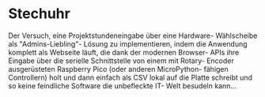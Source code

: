 # Stechuhr

Der Versuch, eine Projektstundeneingabe über eine Hardware- Wählscheibe als "Admins-Liebling"- Lösung zu implementieren, indem die Anwendung komplett als Webseite läuft, die dank der modernen Browser- APIs ihre Eingabe über die serielle Schnittstelle von einem mit Rotary- Encoder ausgerüsteten Raspberry Pico (oder anderen MicroPython- fähigen Controllern) holt und dann einfach als CSV lokal auf die Platte schreibt und so keine feindliche Software die unbefleckte IT- Welt besudeln kann...
